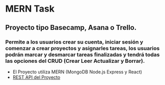 # MERN Task
## Proyecto tipo Basecamp, Asana o Trello.
### Permite a los usuarios crear su cuenta, iniciar sesión y comenzar a crear proyectos y asignarles tareas, los usuarios podrán marcar y desmarcar tareas finalizadas y tendrá todas las opciones del CRUD (Crear Leer Actualizar y Borrar).

- El Proyecto utiliza MERN (MongoDB Node.js Express y React) 
- [REST API del Proyecto](https://github.com/jorgebarcos/MERNTASKS-servidor)

